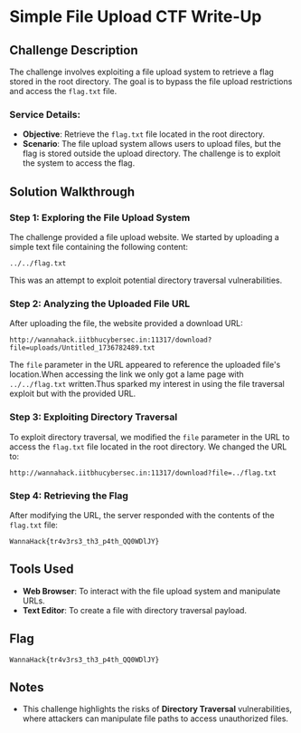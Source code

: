 # Simple File Upload CTF Write-Up

## Challenge Description
The challenge involves exploiting a file upload system to retrieve a flag stored in the root directory. The goal is to bypass the file upload restrictions and access the `flag.txt` file.

### Service Details:
- **Objective**: Retrieve the `flag.txt` file located in the root directory.
- **Scenario**: The file upload system allows users to upload files, but the flag is stored outside the upload directory. The challenge is to exploit the system to access the flag.

## Solution Walkthrough

### Step 1: Exploring the File Upload System
The challenge provided a file upload website. We started by uploading a simple text file containing the following content:

```
../../flag.txt
```

This was an attempt to exploit potential directory traversal vulnerabilities.

### Step 2: Analyzing the Uploaded File URL
After uploading the file, the website provided a download URL:

```
http://wannahack.iitbhucybersec.in:11317/download?file=uploads/Untitled_1736782489.txt
```

The `file` parameter in the URL appeared to reference the uploaded file's location.When accessing the link we only got a lame page with `../../flag.txt` written.Thus sparked my interest in using the file traversal exploit but with the provided URL.

### Step 3: Exploiting Directory Traversal
To exploit directory traversal, we modified the `file` parameter in the URL to access the `flag.txt` file located in the root directory. We changed the URL to:

```
http://wannahack.iitbhucybersec.in:11317/download?file=../flag.txt
```

### Step 4: Retrieving the Flag
After modifying the URL, the server responded with the contents of the `flag.txt` file:

```
WannaHack{tr4v3rs3_th3_p4th_QQ0WDlJY}
```

## Tools Used
- **Web Browser**: To interact with the file upload system and manipulate URLs.
- **Text Editor**: To create a file with directory traversal payload.

## Flag
`WannaHack{tr4v3rs3_th3_p4th_QQ0WDlJY}`

## Notes
- This challenge highlights the risks of **Directory Traversal** vulnerabilities, where attackers can manipulate file paths to access unauthorized files.